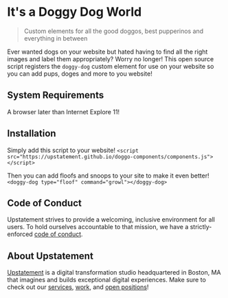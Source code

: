 # It's a Doggy Dog World

> Custom elements for all the good doggos, best pupperinos and everything in between

Ever wanted dogs on your website but hated having to find all the right images and label them appropriately?
Worry no longer!
This open source script registers the `doggy-dog` custom element for use on your website so you can add pups, doges and more to you website!

## System Requirements

A browser later than Internet Explore 11!

## Installation

Simply add this script to your website!
`<script src="https://upstatement.github.io/doggo-components/components.js"></script>`

Then you can add floofs and snoops to your site to make it even better!
`<doggy-dog type="floof" command="growl"></doggy-dog>`

## Code of Conduct

Upstatement strives to provide a welcoming, inclusive environment for all users. To hold ourselves accountable to that mission, we have a strictly-enforced [code of conduct](CODE_OF_CONDUCT.md).

## About Upstatement

[Upstatement](https://www.upstatement.com/) is a digital transformation studio headquartered in Boston, MA that imagines and builds exceptional digital experiences. Make sure to check out our [services](https://www.upstatement.com/services/), [work](https://www.upstatement.com/work/), and [open positions](https://www.upstatement.com/jobs/)!